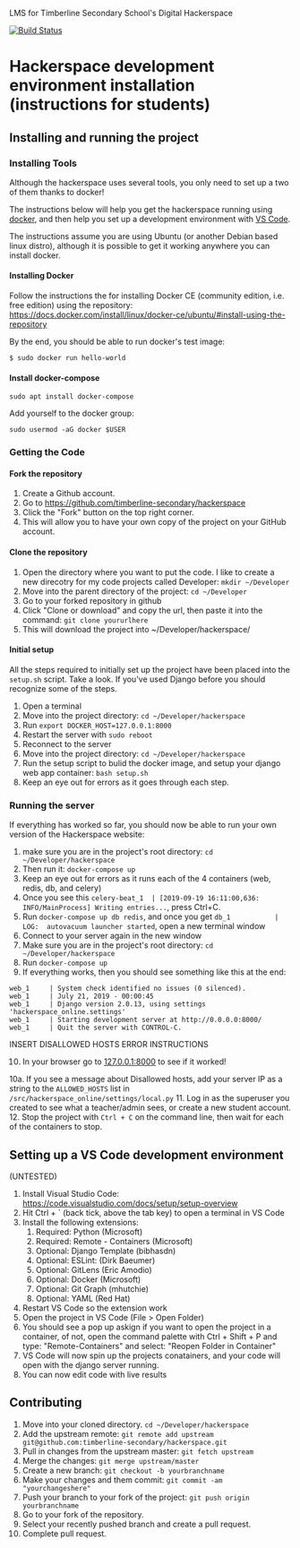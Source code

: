 LMS for Timberline Secondary School's Digital Hackerspace

[![Build Status](https://travis-ci.org/ilovecats516/hackerspace.svg?branch=develop)](https://travis-ci.org/ilovecats516/hackerspace)

# Hackerspace development environment installation (instructions for students)

## Installing and running the project

### Installing Tools

Although the hackerspace uses several tools, you only need to set up a two of them thanks to docker!

The instructions below will help you get the hackerspace running using [docker](https://www.docker.com/), and then help you set up a development environment with [VS Code](https://code.visualstudio.com/).

The instructions assume you are using Ubuntu (or another Debian based linux distro), although it is possible to get it working anywhere you can install docker.

#### Installing Docker

Follow the instructions the for installing Docker CE (community edition, i.e. free edition) using the repository:
https://docs.docker.com/install/linux/docker-ce/ubuntu/#install-using-the-repository

By the end, you should be able to run docker's test image:

`$ sudo docker run hello-world`

#### Install docker-compose
`sudo apt install docker-compose`

Add yourself to the docker group:

`sudo usermod -aG docker $USER`


### Getting the Code

#### Fork the repository

1. Create a Github account.
2. Go to https://github.com/timberline-secondary/hackerspace
3. Click the "Fork" button on the top right corner. 
4. This will allow you to have your own copy of the project on your GitHub account.

#### Clone the repository

1. Open the directory where you want to put the code.  I like to create a new direcotry for my code projects called Developer: `mkdir ~/Developer`
2. Move into the parent directory of the project: `cd ~/Developer`
3. Go to your forked repository in github
4. Click "Clone or download" and copy the url, then paste it into the command: `git clone yoururlhere`
5. This will download the project into ~/Developer/hackerspace/

#### Initial setup
All the steps required to initially set up the project have been placed into the `setup.sh` script.  Take a look. If you've used Django before you should recognize some of the steps.

1. Open a terminal
2. Move into the project directory: `cd ~/Developer/hackerspace`
3. Run `export DOCKER_HOST=127.0.0.1:8000`
4. Restart the server with `sudo reboot`
5. Reconnect to the server
6. Move into the project directory: `cd ~/Developer/hackerspace`
7. Run the setup script to bulid the docker image, and setup your django web app container: `bash setup.sh`
8. Keep an eye out for errors as it goes through each step.

### Running the server
If everything has worked so far, you should now be able to run your own version of the Hackerspace website:

1. make sure you are in the project's root directory: `cd ~/Developer/hackerspace`
2. Then run it: `docker-compose up`
3. Keep an eye out for errors as it runs each of the 4 containers (web, redis, db, and celery)
4. Once you see this `celery-beat_1  | [2019-09-19 16:11:00,636: INFO/MainProcess] Writing entries...`, press Ctrl+C.
5. Run `docker-compose up db redis`, and once you get `db_1           | LOG:  autovacuum launcher started`, open a new terminal window
6. Connect to your server again in the new window
7. Make sure you are in the project's root directory: `cd ~/Developer/hackerspace`
8. Run `docker-compose up`
9. If everything works, then you should see something like this at the end:
```
web_1     | System check identified no issues (0 silenced).
web_1     | July 21, 2019 - 00:00:45
web_1     | Django version 2.0.13, using settings 'hackerspace_online.settings'
web_1     | Starting development server at http://0.0.0.0:8000/
web_1     | Quit the server with CONTROL-C.
```
INSERT DISALLOWED HOSTS ERROR INSTRUCTIONS

10. In your browser go to [127.0.0.1:8000](http://127.0.0.1:8000) to see if it worked!
   
   10a. If you see a message about Disallowed hosts, add your server IP as a string to the `ALLOWED_HOSTS` list in `/src/hackerspace_online/settings/local.py`
11. Log in as the superuser you created to see what a teacher/admin sees, or create a new student account.
12. Stop the project with `Ctrl + C` on the command line, then wait for each of the containers to stop.

## Setting up a VS Code development environment

(UNTESTED)

1. Install Visual Studio Code: https://code.visualstudio.com/docs/setup/setup-overview
2. Hit Ctrl + ` (back tick, above the tab key) to open a terminal in VS Code
3. Install the following extensions:
   1. Required: Python (Microsoft)
   2. Required: Remote - Containers (Microsoft) 
   3. Optional: Django Template (bibhasdn)
   4. Optional: ESLint: (Dirk Baeumer)
   5. Optional: GitLens (Eric Amodio)
   6. Optional: Docker (Microsoft) 
   7. Optional: Git Graph (mhutchie)
   8. Optional: YAML (Red Hat)
4. Restart VS Code so the extension work
5. Open the project in VS Code (File > Open Folder)
6. You should see a pop up askign if you want to open the project in a container, of not, open the command palette with Ctrl + Shift + P and type: "Remote-Containers" and select: "Reopen Folder in Container"
7. VS Code will now spin up the projects conatainers, and your code will open with the django server running.
8. You can now edit code with live results

## Contributing

1. Move into your cloned directory. `cd ~/Developer/hackerspace`
2. Add the upstream remote: `git remote add upstream git@github.com:timberline-secondary/hackerspace.git`
3. Pull in changes from the upstream master: `git fetch upstream`
4. Merge the changes: `git merge upstream/master`
5. Create a new branch: `git checkout -b yourbranchname`
6. Make your changes and them commit: `git commit -am "yourchangeshere"`
7. Push your branch to your fork of the project: `git push origin yourbranchname`
8. Go to your fork of the repository.
9. Select your recently pushed branch and create a pull request.
10. Complete pull request.
